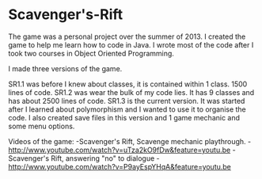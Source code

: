 Scavenger's-Rift
================
The game was a personal project over the summer of 2013. I created the game to help me learn how to code in Java.
I wrote most of the code after I took two courses in Object Oriented Programming. 

I made three versions of the game.

SR1.1 was before I knew about classes, it is contained within 1 class. 1500 lines of code.
SR1.2 was wear the bulk of my code lies. It has 9 classes and has about 2500 lines of code.
SR1.3 is the current version. It was started after I learned about polymorphism and I wanted to use it to organise the code.
I also created save files in this version and 1 game mechanic and some menu options. 


Videos of the game:
-Scavenger's Rift, Scavenge mechanic playthrough. - http://www.youtube.com/watch?v=uTza2kO9fDw&feature=youtu.be
-Scavenger's Rift, answering "no" to dialogue - http://www.youtube.com/watch?v=P9ayEspYHqA&feature=youtu.be
